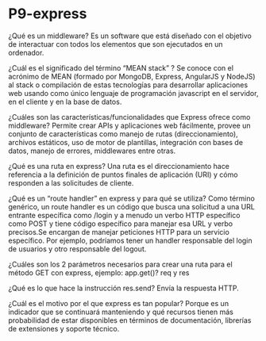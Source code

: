 # P9-express

¿Qué es un middleware?
Es un software que está diseñado con el objetivo de interactuar con todos los elementos que son ejecutados en un ordenador.

¿Cuál es el significado del término “MEAN stack” ?
Se conoce con el acrónimo de MEAN (formado por MongoDB, Express, AngularJS y NodeJS) al stack o compilación de estas tecnologías para desarrollar aplicaciones web usando como único lenguaje de programación javascript en el servidor, en el cliente y en la base de datos.

¿Cuáles son las características/funcionalidades que Express ofrece como middleware?
Permite crear APIs y aplicaciones web fácilmente, provee un conjunto de características como manejo de rutas (direccionamiento), archivos estáticos, uso de motor de plantillas, integración con bases de datos, manejo de errores, middlewares entre otras.

¿Qué es una ruta en express?
Una ruta es el direccionamiento hace referencia a la definición de puntos finales de aplicación (URI) y cómo responden a las solicitudes de cliente.

¿Qué es un “route handler” en express y para qué se utiliza?
Como término genérico, un route handler es un código que busca una solicitud a una URL entrante específica como /login y a menudo un verbo HTTP específico como POST y tiene código específico para manejar esa URL y verbo precisos.Se encargan de manejar peticiones HTTP para un servicio específico. Por ejemplo, podríamos tener un handler responsable del login de usuarios y otro responsable del logout.

¿Cuáles son los 2 parámetros necesarios para crear una ruta para el método GET con express, ejemplo: app.get()?
req y res

¿Qué es lo que hace la instrucción res.send?
Envía la respuesta HTTP.

¿Cuál es el motivo por el que express es tan popular?
Porque es un indicador que se continuará manteniendo y qué recursos tienen más probabilidad de estar disponibles en términos de documentación, librerías de extensiones y soporte técnico.
